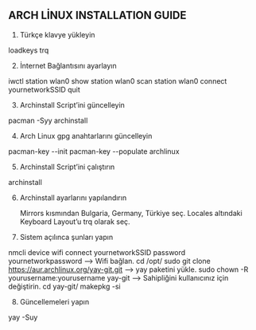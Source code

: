 ARCH LİNUX INSTALLATION GUIDE
------------------------------

1) Türkçe klavye yükleyin

loadkeys trq


2) İnternet Bağlantısını ayarlayın

iwctl
station wlan0 show
station wlan0 scan
station wlan0 connect yournetworkSSID
quit


3) Archinstall Script’ini güncelleyin

pacman -Syy archinstall


4) Arch Linux gpg anahtarlarını güncelleyin

pacman-key --init
pacman-key --populate archlinux


5) Archinstall Script’ini çalıştırın

archinstall


6) Archinstall ayarlarını yapılandırın

	Mirrors kısmından Bulgaria, Germany, Türkiye seç.
	Locales altındaki Keyboard Layout’u trq olarak seç.
  
  
	

8) Sistem açılınca şunları yapın

nmcli device wifi connect yournetworkSSID password yournetworkpassword  --> Wifi bağlan.
cd /opt/
sudo git clone https://aur.archlinux.org/yay-git.git  --> yay paketini yükle.
sudo chown -R yourusername:yourusername yay-git  --> Sahipliğini kullanıcınız için değiştirin.
cd yay-git/
makepkg -si


8) Güncellemeleri yapın

yay -Suy
 
